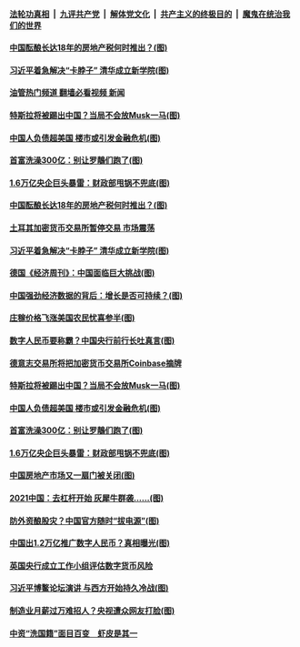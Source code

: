 ####  [法轮功真相](../../../../basic/blob/master/README.md?t=04230030) &nbsp;|&nbsp; [九评共产党](../../../../9ping.md/blob/master/README.md?t=04230030) &nbsp;|&nbsp; [解体党文化](../../../../jtdwh.md/blob/master/README.md?t=04230030)  &nbsp;|&nbsp; [共产主义的终极目的](../../../../gczydzjmd.md/blob/master/README.md?t=04230030) &nbsp;|&nbsp; [魔鬼在统治我们的世界](../../../../mgztzwmdsj.md/blob/master/README.md?t=04230030) 

#### [中国酝酿长达18年的房地产税何时推出？(图)](../pages/p5/969557.md?t=04230030) 

#### [习近平着急解决“卡脖子” 清华成立新学院(图)](../pages/p5/969539.md?t=04230030) 

#### [油管热门频道 翻墙必看视频 新闻](http://159.65.108.143:81/youtube.html)

#### [特斯拉将被踢出中国？当局不会放Musk一马(图)](../pages/p5/969446.md?t=04230030) 

#### [中国人负债超美国 楼市或引发金融危机(图)](../pages/p5/969436.md?t=04230030) 

#### [首富洗澡300亿：别让罗鶄们跑了(图)](../pages/p5/969391.md?t=04230030) 

#### [1.6万亿央企巨头暴雷：财政部甩锅不兜底(图)](../pages/p5/969395.md?t=04230030) 

#### [中国酝酿长达18年的房地产税何时推出？(图)](../pages/p5/969557.md?t=04230030) 

#### [土耳其加密货币交易所暂停交易 市场震荡](../pages/p5/969543.md?t=04230030) 

#### [习近平着急解决“卡脖子” 清华成立新学院(图)](../pages/p5/969539.md?t=04230030) 

#### [德国《经济周刊》：中国面临巨大挑战(图)](../pages/p5/969512.md?t=04230030) 

#### [中国强劲经济数据的背后：增长是否可持续？(图)](../pages/p5/969504.md?t=04230030) 

#### [庄稼价格飞涨美国农民忧喜参半(图)](../pages/p5/969492.md?t=04230030) 

#### [数字人民币要称霸？中国央行前行长吐真言(图)](../pages/p5/969483.md?t=04230030) 

#### [德意志交易所将把加密货币交易所Coinbase摘牌](../pages/p5/969455.md?t=04230030) 

#### [特斯拉将被踢出中国？当局不会放Musk一马(图)](../pages/p5/969446.md?t=04230030) 

#### [中国人负债超美国 楼市或引发金融危机(图)](../pages/p5/969436.md?t=04230030) 

#### [首富洗澡300亿：别让罗鶄们跑了(图)](../pages/p5/969391.md?t=04230030) 

#### [1.6万亿央企巨头暴雷：财政部甩锅不兜底(图)](../pages/p5/969395.md?t=04230030) 

#### [中国房地产市场又一扇门被关闭(图)](../pages/p5/969367.md?t=04230030) 

#### [2021中国：去杠杆开始 灰犀牛群袭……(图)](../pages/p5/969378.md?t=04230030) 

#### [防外资酿股灾？中国官方随时“拔电源”(图)](../pages/p5/969339.md?t=04230030) 

#### [中国出1.2万亿推广数字人民币？真相曝光(图)](../pages/p5/969326.md?t=04230030) 

#### [英国央行成立工作小组评估数字货币风险](../pages/p5/969321.md?t=04230030) 

#### [习近平博鳌论坛演讲 与西方开始持久冷战(图)](../pages/p5/969318.md?t=04230030) 

#### [制造业月薪过万难招人？央视遭众网友打脸(图)](../pages/p5/969286.md?t=04230030) 

#### [中资“洗国籍”面目百变　虾皮是其一](../pages/p5/969277.md?t=04230030) 

<img src='http://gfw-breaker.win/goodnews/indexes/p5.md' width='0px' height='0px'/>
